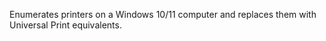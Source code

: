 Enumerates printers on a Windows 10/11 computer and replaces them with Universal Print equivalents.
